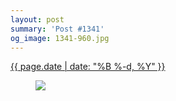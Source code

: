 ```yaml
---
layout: post
summary: 'Post #1341'
og_image: 1341-960.jpg
---
```


<div class="post">
 <time>
  <a href="/1341">
   {{ page.date | date: "%B %-d, %Y" }}
  </a>
 </time>
 <a href="/1341">
  <figure data-taken="4/30/2021">
   <img sizes="(min-width: 700px) 50vw, calc(100vw - 2rem)" src="{{ site.assets_url }}/1341-480.jpg" srcset="{{ site.assets_url }}/1341-240.jpg 240w, {{ site.assets_url }}/1341-480.jpg 480w, {{ site.assets_url }}/1341-720.jpg 720w, {{ site.assets_url }}/1341-960.jpg 960w"/>
  </figure>
 </a>
</div>
